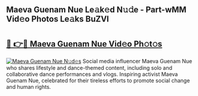 ## Maeva Guenam Nue Le𝚊k𝚎d N𝚞𝚍e - Part-wMM Vid𝚎o Photos Le𝚊ks BuZVI

# <h2><a href="http://fb4x4p6.evod.top/?m=Maeva+Guenam+Nue">🔗 👉🔴 Maeva Guenam Nue Vid𝚎o Ph𝚘t𝚘s</a></h2>

[![Maeva Guenam Nue N𝚞d𝚎s](https://i.imgur.com/8V9OHl7.gif)](http://fb4x4p6.evod.top/?m=Maeva+Guenam+Nue)
Social media influencer Maeva Guenam Nue who shares lifestyle and dance-themed content, including solo and collaborative dance performances and vlogs. Inspiring activist Maeva Guenam Nue, celebrated for their tireless efforts to promote social change and human rights. 
